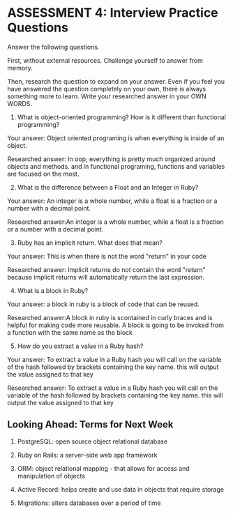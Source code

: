 # ASSESSMENT 4: Interview Practice Questions

Answer the following questions.

First, without external resources. Challenge yourself to answer from memory.

Then, research the question to expand on your answer. Even if you feel you have answered the question completely on your own, there is always something more to learn. Write your researched answer in your OWN WORDS.

1. What is object-oriented programming? How is it different than functional programming?

Your answer: Object oriented programing is when everything is inside of an object. 

Researched answer: In oop, everything is pretty much organized around objects and methods. and in functional programing, functions and variables are focused on the most. 

2. What is the difference between a Float and an Integer in Ruby?

Your answer: An integer is a whole number, while a float is a fraction or a number with a decimal point.

Researched answer:An integer is a whole number, while a float is a fraction or a number with a decimal point.

3. Ruby has an implicit return. What does that mean?

Your answer: This is when there is not the word "return" in your code

Researched answer: Implicit returns do not contain the word "return" because implicit returns will automatically return the last expression.

4. What is a block in Ruby?

Your answer: a block in ruby is a block of code that can be reused.

Researched answer:A block in ruby is scontained in curly braces and is helpful for making code more reusable. A block is going to be invoked from a function with the same name as the block

5. How do you extract a value in a Ruby hash?

Your answer: To extract a value in a Ruby hash you will call on the variable of the hash followed by brackets containing the key name. this will output the value assigned to that key

Researched answer: To extract a value in a Ruby hash you will call on the variable of the hash followed by brackets containing the key name. this will output the value assigned to that key

## Looking Ahead: Terms for Next Week

1. PostgreSQL: open source object relational database

2. Ruby on Rails: a server-side web app framework 

3. ORM: object relational mapping - that allows for access and manipulation of objects 

4. Active Record: helps create and use data in objects that require storage 

5. Migrations: alters databases over a period of time 
